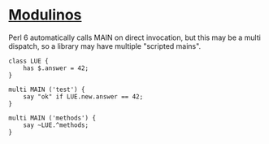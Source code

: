 [1]: http://rosettacode.org/wiki/Modulinos

# [Modulinos][1]

Perl 6 automatically calls MAIN on direct invocation, but this may be a multi dispatch, so a library may have multiple "scripted mains".

```perl6
class LUE {
    has $.answer = 42;
}
 
multi MAIN ('test') {
    say "ok" if LUE.new.answer == 42;
}
 
multi MAIN ('methods') {
    say ~LUE.^methods;
}
```